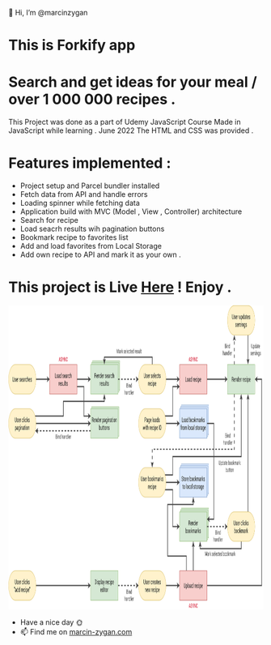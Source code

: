 👋 Hi, I’m @marcinzygan

# This is Forkify app

# Search and get ideas for your meal / over 1 000 000 recipes .

This Project was done as a part of Udemy JavaScript Course Made in JavaScript while learning . June 2022
The HTML and CSS was provided .

# Features implemented :

- Project setup and Parcel bundler installed
- Fetch data from API and handle errors
- Loading spinner while fetching data
- Application build with MVC (Model , View , Controller) architecture
- Search for recipe
- Load seacrh results wih pagination buttons
- Bookmark recipe to favorites list
- Add and load favorites from Local Storage
- Add own recipe to API and mark it as your own .

# This project is Live <a href="https://marcin-forkify.netlify.app">Here</a> ! Enjoy .

<p align = "center">
  <img src= "https://github.com/marcinzygan/Forkify.v2/blob/master/forkify-flowchart-part-3.png" width="700" height="600">
</p>

- Have a nice day 🌞
- 📫 Find me on <a href="https://marcin-zygan.com">marcin-zygan.com</a>
